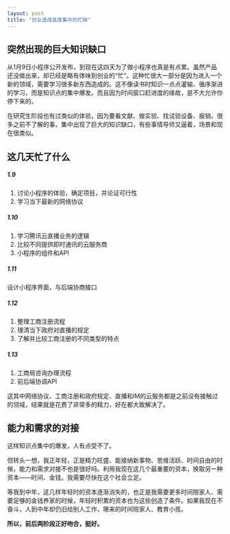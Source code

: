 ```yaml
---
layout: post
title: "创业造成高度集中的忙碌"
---
```


## 突然出现的巨大知识缺口

从1月9日小程序公开发布，到现在这四天为了做小程序也真是有点累。虽然产品还没做出来，却已经是略有体味到创业的“忙”。这种忙很大一部分是因为进入一个新的领域，需要学习很多新东西造成的。这不像读书时知识一点点灌输、循序渐进的学习，而是知识点的集中爆发。而且因为时间窗口赶进度的缘故，是不大允许你停下来的。

在研究生阶段也有过类似的体验，因为要看文献、做实验、找试验设备、报销，很多之前不了解的事，集中出现了巨大的知识缺口，有些事情导师又逼着，场景和现在很类似。

## 这几天忙了什么

##### 1.9

1. 讨论小程序的体验，确定项目，并论证可行性
2. 学习当下最新的网络协议

##### 1.10

1. 学习腾讯云直播业务的逻辑
2. 比较不同提供即时通讯的云服务商
3. 小程序的组件和API

##### 1.11

设计小程序界面，与后端协商接口

##### 1.12

1. 整理工商注册流程
2. 理清当下政府对直播的规定
3. 了解并比较工商注册的不同类型的特点

##### 1.13

1. 工商局咨询办理流程
2. 前后端协调API

这其中网络协议、工商注册和政府规定、直播和IM的云服务都是之前没有接触过的领域，结果就是花费了非常多的精力，好在都大致解决了。

## 能力和需求的对接

这样知识点集中的爆发，人有点受不了。

但转头一想，我正年轻，正是精力旺盛、能接纳新事物、思维活跃、时间自由的时候，能力和需求对接不也是很好吗。利用我现在这几个最重要的资本，换取另一种资本——时间、金钱。我需要尽快在这个社会立足。

等我到中年，这几样年轻时的资本逐渐消失的，也正是我需要更多时间陪家人、需要足够的金钱养家的时候，年轻时积累的资本也为这些创造了条件。如果我现在不奋斗，人到中年却仍旧给别人工作，哪来的时间陪家人、教育小孩。

**所以，前后两阶段正好吻合，挺好。**